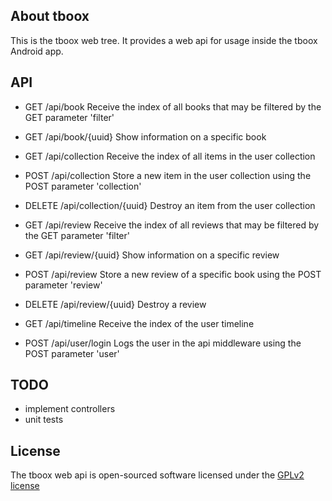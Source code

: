 ## About tboox

This is the tboox web tree. It provides a web api for usage inside the tboox Android app.

## API

- GET /api/book
Receive the index of all books that may be filtered by the GET parameter 'filter'
- GET /api/book/{uuid}
Show information on a specific book

- GET /api/collection
Receive the index of all items in the user collection
- POST /api/collection
Store a new item in the user collection using the POST parameter 'collection'
- DELETE /api/collection/{uuid}
Destroy an item from the user collection

- GET /api/review
Receive the index of all reviews that may be filtered by the GET parameter 'filter'
- GET /api/review/{uuid}
Show information on a specific review
- POST /api/review
Store a new review of a specific book using the POST parameter 'review'
- DELETE /api/review/{uuid}
Destroy a review

- GET /api/timeline
Receive the index of the user timeline

- POST /api/user/login
Logs the user in the api middleware using the POST parameter 'user'

## TODO

- implement controllers
- unit tests

## License

The tboox web api is open-sourced software licensed under the [GPLv2 license](https://www.gnu.org/licenses/gpl-2.0.html)

